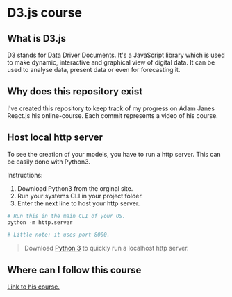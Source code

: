 # D3.js course

## What is D3.js

D3 stands for Data Driver Documents. It's a JavaScript library which is used to make dynamic, interactive and graphical view of digital data. It can be used to analyse data, present data or even for forecasting it.

## Why does this repository exist

I've created this repository to keep track of my progress on Adam Janes React.js his online-course. Each commit represents a video of his course.

## Host local http server

To see the creation of your models, you have to run a http server. This can be easily done with Python3.

Instructions:

1) Download Python3 from the orginal site.
2) Run your systems CLI in your project folder.
3) Enter the next line to host your http server.

```python
# Run this in the main CLI of your OS.
python -m http.server

# Little note: it uses port 8000.
```

> Download [Python 3](https://www.python.org/downloads/) to quickly run a localhost http server.

## Where can I follow this course

[Link to his course.](https://www.udemy.com/course/masteringd3js/)
